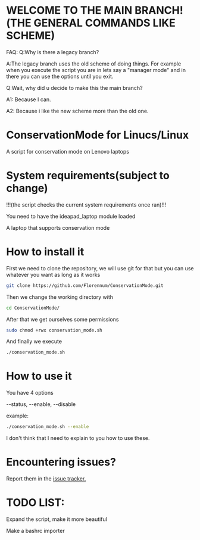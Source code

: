 # WELCOME TO THE MAIN BRANCH!(THE GENERAL COMMANDS LIKE SCHEME)
FAQ:
Q:Why is there a legacy branch?

A:The legacy branch uses the old scheme of doing things. For example when you execute the script you are in lets say a "manager mode" and in there you can use the options until you exit.


Q:Wait, why did u decide to make this the main branch?

A1: Because I can.

A2: Because i like the new scheme more than the old one.

# ConservationMode for Linucs/Linux
A script for conservation mode on Lenovo laptops

# System requirements(subject to change)
!!!(the script checks the current system requirements once ran)!!!

You need to have the ideapad_laptop module loaded

A laptop that supports conservation mode


# How to install it
First we need to clone the repository, we will use git for that but you can use whatever you want as long as it works
```sh
git clone https://github.com/Florennum/ConservationMode.git
```
Then we change the working directory with
```sh
cd ConservationMode/
```
After that we get ourselves some permissions
```sh
sudo chmod +rwx conservation_mode.sh
```
And finally we execute
```sh
./conservation_mode.sh
```

# How to use it
You have 4 options

--status, --enable, --disable

example:
```sh
./conservation_mode.sh --enable
```

I don't think that I need to explain to you how to use these.

# Encountering issues?
Report them in the [issue tracker.](https://github.com/Florennum/ConservationMode/issues)

# TODO LIST:
Expand the script, make it more beautiful

Make a bashrc importer

